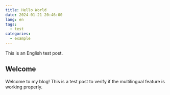 ```yaml
---
title: Hello World
date: 2024-01-21 20:46:00
lang: en
tags:
  - test
categories:
  - example
---
```


This is an English test post.

## Welcome

Welcome to my blog! This is a test post to verify if the multilingual feature is working properly.
